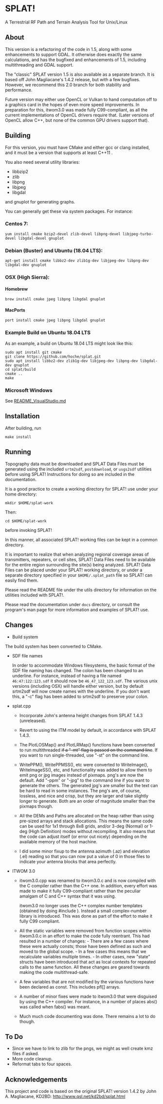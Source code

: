 # SPLAT!

A Terrestrial RF Path and Terrain Analysis Tool for Unix/Linux

## About

This version is a refactoring of the code in 1.5, along with some enhancements to support GDAL.
It otherwise does exactly the same calculations, and has the bugfixed and enhancements of 1.5,
including multithreading and GDAL support.

The "classic" SPLAT version 1.5 is also available as a separate branch. It is based off John
Magliacane's 1.4.2 release, but with a few bugfixes.
However, we recommend this 2.0 branch for both stability and performance.

Future version may either use OpenCL or Vulkan to hand computation off to a graphics
card in the hopes of even more speed improvements. In preparation for this, itwom3.0 was
made fully C99-compliant, as all the current implementations of OpenCL drivers require
that. (Later versions of OpenCL allow C++, but none of the common GPU drivers support that).

## Building

For this version, you must have CMake and either gcc or clang installed, and it must be a version that supports at least C++11 .

You also need several utility libraries:
* libbzip2
* zlib
* libpng
* libjpeg
* libgdal

and gnuplot for generating graphs.


You can generally get these via system packages. For instance:

### Centos 7:

`yum install cmake bzip2-devel zlib-devel libpng-devel libjpeg-turbo-devel libgdal-devel gnuplot`

### Debian (Buster) and Ubuntu (18.04 LTS):

`apt-get install cmake libbz2-dev zlib1g-dev libjpeg-dev libpng-dev libgdal-dev gnuplot`

### OSX (High Sierra):

#### Homebrew

`brew install cmake jpeg libpng libgdal gnuplot`

#### MacPorts
`port install cmake jpeg libpng libgdal gnuplot`

### Example Build on Ubuntu 18.04 LTS
As an example, a build on Ubuntu 18.04 LTS might look like this:

```
sudo apt install git cmake
git clone https://github.com/hoche/splat.git
sudo apt install libbz2-dev zlib1g-dev libjpeg-dev libpng-dev libgdal-dev gnuplot
cd splat/build
cmake ..
make
```

### Microsoft Windows
See [README_VisualStudio.md](README_VisualStudio.md)

## Installation
After building, run

    make install

## Running

Topography data must be downloaded and SPLAT Data Files must
be generated using the included `srtm2sdf`, `postdownload`, or `usgs2sdf`
utilities before using SPLAT!  Instructions for doing so are included
in the documentation.

It is a good practice to create a working directory for SPLAT! use
under your home directory:

    mkdir $HOME/splat-work

Then:

    cd $HOME/splat-work

before invoking SPLAT!

In this manner, all associated SPLAT! working files can be kept in a
common directory.

It is important to realize that when analyzing regional coverage
areas of transmitters, repeaters, or cell sites, SPLAT! Data Files
need to be available for the entire region surrounding the site(s)
being analyzed.  SPLAT! Data Files can be placed under your SPLAT!
working directory, or under a separate directory specified in your
`$HOME/.splat_path` file so SPLAT! can easily find them.

Please read the README file under the utils directory for information
on the utilities included with SPLAT!.

Please read the documentation under `docs` directory,
or consult the program's man page for more information and examples
of SPLAT! use.

## Changes

* Build system

The build system has been converted to CMake.
  
* SDF file names

  In order to accommodate Windows filesystems, the basic format of the SDF file naming has changed.
  The colon has been changed to an underline. For instance, instead of having a file named `46:47:122:123.sdf`
  it should now be `46_47_122_123.sdf`. The various unix versions (including OSX) will handle either version,
  but by default srtm2sdf will now create names with the underline. If you don't want this, a "-c" flag has
  been added to srtm2sdf to preserve your colon.

* splat.cpp

  * Incorporate John's antenna height changes from SPLAT 1.4.3 (unreleased).
  
  * Revert to using the ITM model by default, in accordance with SPLAT 1.4.3.
  
  * The PlotLOSMap() and PlotLRMap() functions have been converted to run multithreaded ~~if a "-mt" flag is
    passed on the command line~~. If you want to run single-threaded, use "-st" on the command line.

  * WritePPM(), WritePPMSS(), etc were converted to WriteImage(), WriteImageSS(), etc, and functionality
    was added to allow them to emit png or jpg images instead of pixmaps. png's are now the default. Add "-ppm"
    or "-jpg" to the command line if you want to generate the others. The generated jpg's are smaller but the text
    can be hard to read in some instances. The png's are, of course, lossless, and nice and crisp, but they are
    larger and take slightly longer to generate. Both are an order of magnitude smaller than the pixmaps though.
    
  * All the DEMs and Paths are allocated on the heap rather than using pre-sized arrays and stack allocations.
    This means the same code can be used for 1x1 through 8x8 grids, and/or 3-deg (Normal) or 1-deg (High Definition)
    modes without recompiling. It also means that the code can adjust itself (or error out nicely) depending on the
    available memory of the host machine.
    
  * I did some minor fixup to the antenna azimuth (.az) and elevation (.el) reading so that you can now put a value
    of 0 in those files to indicate your antenna blocks that area perfectly.
    
* ITWOM 3.0

  * itwom3.0.cpp was renamed to itwom3.0.c and is now compiled with the C compiler rather than the C++ one.
    In addition, every effort was made to make it fully C99-compliant rather than the peculiar amalgam of C
    and C++ syntax that it was using.
  
    itwom3.0 no longer uses the C++ complex number templates (obtained by doing #include <complex>). Instead
    a small complex-number library is introduced. This was done as part of the effort to make it fully
    C99 compliant.

  * All the static variables were removed from function scopes within itwom3.0.c in an effort to make the code
    fully reentrant. This had resulted in a number of changes:
        - There are a few cases where these were actually consts; those have been defined as such
        and moved to the global scope.
        - In a few cases this means that we recalculate variables multiple times.
        - In other cases, new "state" structs have been introduced that act as local contexts for repeated
        calls to the same function.
    All these changes are geared towards making the code multithread-safe.
    
  * A few variables that are not modified by the various functions have been declared as const. This includes
    pfl[] arrays.

  * A number of minor fixes were made to itwom3.0 that were disguised by using the C++ compiler. For instance,
    in a number of places abs() was called when fabs() was meant.
    
  * Much much code documenting was done. There remains a lot to do though.

## To Do

* Since we have to link to zlib for the pngs, we might as well create kmz files if asked.
* More code cleanup.
* Reformat tabs to four spaces.

## Acknowledgements
This project and code is based on the original SPLAT! version 1.4.2 by John A. Magliacane, KD2BD:
http://www.qsl.net/kd2bd/splat.html
